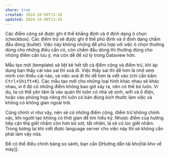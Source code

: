 ```yaml
---
share: true
created: 2024-10-09T13:18
updated: 2024-10-09T13:19
---
```

Các điểm cộng sẽ được ghi ở thể khẳng định và ở định dạng ô chọn (checkbox). Các điểm trừ sẽ được ghi ở thể phủ định và ở định dạng chấm đầu dòng (bullet). Việc này không những để phù hợp với việc ô chọn thường dùng cho những điều cần có, còn chấm đầu dòng thì thường dùng cho những điểm cần lưu ý, mà còn dễ để xử lý trong Dataview hơn. 

Mẫu tạo mới (template) sẽ liệt kê hết tất cả điểm cộng và điểm trừ, khi áp dụng bạn thấy cái nào sai thì xoá đi. Việc thấy sai thì dễ hơn là nhớ xem mình còn thiếu cái nào, và việc xoá đi thì dễ hơn là viết vào (chỉ cần bấm <kbd>Ctrl+Shift+K</kbd>). Các mẫu tạo mới cho những loại hình khác nhau sẽ khác nhau, vì ở đó có những điểm không bao giờ xảy ra, nên có thể bỏ luôn. Ví dụ, ta có thể yên tâm là vào quán thì luôn có nhà vệ sinh, wifi và ổ điện, hoặc vào phòng họp riêng thì luôn có bàn đúng kích thước làm việc và không có không gian ngoài trời.

Cũng chính vì như vậy, nên sẽ có những điểm cộng, điểm trừ không chính xác, khi người tạo không có thời gian để tìm hiểu kỹ. Nhược điểm của hướng tiếp cận thà giết nhầm còn hơn bỏ sót, tất nhiên, là sẽ có lúc giết nhầm. Trong tương lai khi viết được language server cho việc này thì sẽ không cần phải làm vậy nữa.

Để có thể điều chỉnh bảng so sánh, bạn cần [[Hướng dẫn tải kho|tải kho về máy]].
